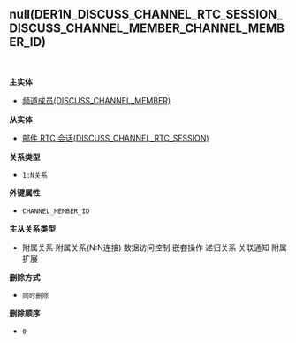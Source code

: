 ## null(DER1N_DISCUSS_CHANNEL_RTC_SESSION_DISCUSS_CHANNEL_MEMBER_CHANNEL_MEMBER_ID) <!-- {docsify-ignore-all} -->



<br>
<p class="panel-title"><b>主实体</b></p>

* [频道成员(DISCUSS_CHANNEL_MEMBER)](module/discuss/discuss_channel_member)

<p class="panel-title"><b>从实体</b></p>

* [邮件 RTC 会话(DISCUSS_CHANNEL_RTC_SESSION)](module/discuss/discuss_channel_rtc_session)

<p class="panel-title"><b>关系类型</b></p>

* `1:N关系`

<p class="panel-title"><b>外键属性</b></p>

* `CHANNEL_MEMBER_ID`

<p class="panel-title"><b>主从关系类型</b></p>

* <i class="fa fa-square"/></i> 附属关系 <i class="fa fa-square"/></i> 附属关系(N:N连接) <i class="fa fa-square"/></i> 数据访问控制 <i class="fa fa-square"/></i> 嵌套操作 <i class="fa fa-square"/></i> 递归关系 <i class="fa fa-square"/></i> 关联通知 <i class="fa fa-square"/></i> 附属扩展

<p class="panel-title"><b>删除方式</b></p>

* `同时删除`

<p class="panel-title"><b>删除顺序</b></p>

* `0`

